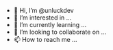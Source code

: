- 👋 Hi, I’m @unluckdev
- 👀 I’m interested in ...
- 🌱 I’m currently learning ...
- 💞️ I’m looking to collaborate on ...
- 📫 How to reach me ...

<!---
unluckdev/unluckdev is a ✨ special ✨ repository because its `README.md` (this file) appears on your GitHub profile.
You can click the Preview link to take a look at your changes.
--->
